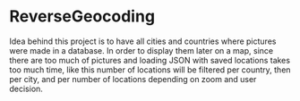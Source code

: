 # ReverseGeocoding
Idea behind this project is to have all cities and countries where pictures were made in a database. In order to display them later on a map, since there are too much of pictures and loading JSON with saved locations takes too much time, like this number of locations will be filtered per country, then per city, and per number of locations depending on zoom and user decision.